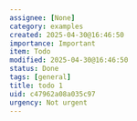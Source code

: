 ```yaml
---
assignee: [None]
category: examples
created: 2025-04-30@16:46:50
importance: Important
item: Todo
modified: 2025-04-30@16:46:50
status: Done
tags: [general]
title: todo 1
uid: c47962a08a035c97
urgency: Not urgent
---
```


